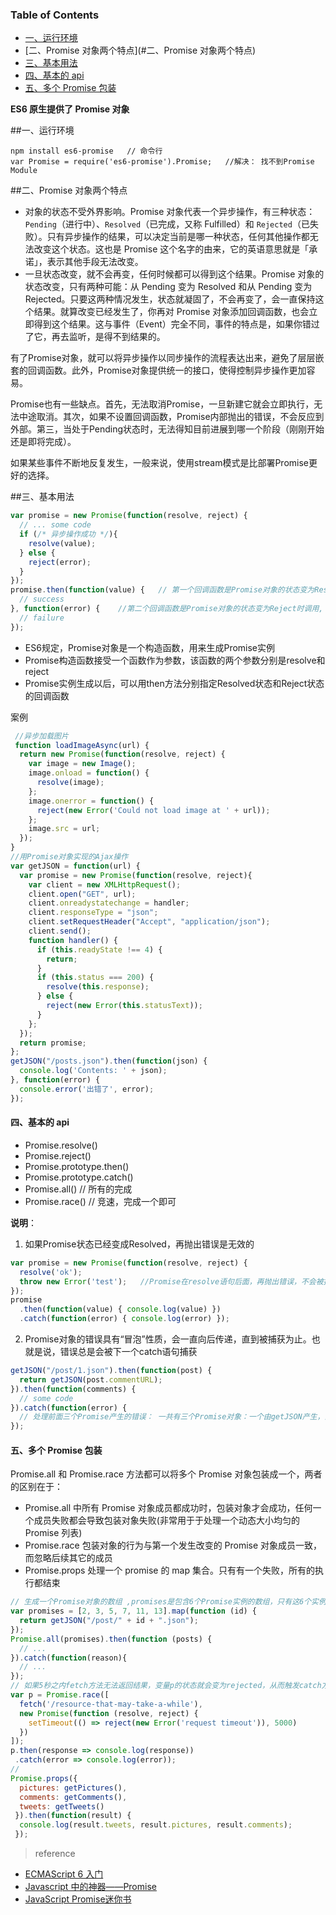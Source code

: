<h3>Table of Contents</h3>

- [一、运行环境](#一、运行环境)
- [二、Promise 对象两个特点](#二、Promise 对象两个特点)
- [三、基本用法](#三、基本用法)
- [四、基本的 api](#4)
- [五、多个 Promise 包装](#5)

**ES6 原生提供了 Promise 对象**

##一、运行环境

```
npm install es6-promise   // 命令行
var Promise = require('es6-promise').Promise;   //解决： 找不到Promise Module
```

##二、Promise 对象两个特点

- 对象的状态不受外界影响。Promise 对象代表一个异步操作，有三种状态：`Pending`（进行中）、`Resolved`（已完成，又称 Fulfilled）和 `Rejected`（已失败）。只有异步操作的结果，可以决定当前是哪一种状态，任何其他操作都无法改变这个状态。这也是 Promise 这个名字的由来，它的英语意思就是「承诺」，表示其他手段无法改变。
- 一旦状态改变，就不会再变，任何时候都可以得到这个结果。Promise 对象的状态改变，只有两种可能：从 Pending 变为 Resolved 和从 Pending 变为 Rejected。只要这两种情况发生，状态就凝固了，不会再变了，会一直保持这个结果。就算改变已经发生了，你再对 Promise 对象添加回调函数，也会立即得到这个结果。这与事件（Event）完全不同，事件的特点是，如果你错过了它，再去监听，是得不到结果的。

有了Promise对象，就可以将异步操作以同步操作的流程表达出来，避免了层层嵌套的回调函数。此外，Promise对象提供统一的接口，使得控制异步操作更加容易。

Promise也有一些缺点。首先，无法取消Promise，一旦新建它就会立即执行，无法中途取消。其次，如果不设置回调函数，Promise内部抛出的错误，不会反应到外部。第三，当处于Pending状态时，无法得知目前进展到哪一个阶段（刚刚开始还是即将完成）。

如果某些事件不断地反复发生，一般来说，使用stream模式是比部署Promise更好的选择。

##三、基本用法

```Javascript
var promise = new Promise(function(resolve, reject) {
  // ... some code
  if (/* 异步操作成功 */){
    resolve(value);
  } else {
    reject(error);
  }
});
promise.then(function(value) {   // 第一个回调函数是Promise对象的状态变为Resolved时调用
  // success
}, function(error) {    //第二个回调函数是Promise对象的状态变为Reject时调用, 可选
  // failure
});
```

- ES6规定，Promise对象是一个构造函数，用来生成Promise实例
- Promise构造函数接受一个函数作为参数，该函数的两个参数分别是resolve和reject
- Promise实例生成以后，可以用then方法分别指定Resolved状态和Reject状态的回调函数

案例

```Javascript
 //异步加载图片
 function loadImageAsync(url) {
  return new Promise(function(resolve, reject) {
    var image = new Image();
    image.onload = function() {
      resolve(image);
    };
    image.onerror = function() {
      reject(new Error('Could not load image at ' + url));
    };
    image.src = url;
  });
}
//用Promise对象实现的Ajax操作
var getJSON = function(url) {
  var promise = new Promise(function(resolve, reject){
    var client = new XMLHttpRequest();
    client.open("GET", url);
    client.onreadystatechange = handler;
    client.responseType = "json";
    client.setRequestHeader("Accept", "application/json");
    client.send();
    function handler() {
      if (this.readyState !== 4) {
        return;
      }
      if (this.status === 200) {
        resolve(this.response);
      } else {
        reject(new Error(this.statusText));
      }
    };
  });
  return promise;
};
getJSON("/posts.json").then(function(json) {
  console.log('Contents: ' + json);
}, function(error) {
  console.error('出错了', error);
});
```

<h4 id="#4"> 四、基本的 api</h4>

- Promise.resolve()
- Promise.reject()
- Promise.prototype.then()
- Promise.prototype.catch()
- Promise.all() // 所有的完成
- Promise.race() // 竞速，完成一个即可

**说明**： 

1. 如果Promise状态已经变成Resolved，再抛出错误是无效的

```javascript
var promise = new Promise(function(resolve, reject) {
  resolve('ok');
  throw new Error('test');   //Promise在resolve语句后面，再抛出错误，不会被捕获，等于没有抛出
});
promise
  .then(function(value) { console.log(value) })
  .catch(function(error) { console.log(error) });   
```

2. Promise对象的错误具有“冒泡”性质，会一直向后传递，直到被捕获为止。也就是说，错误总是会被下一个catch语句捕获

```javascript
getJSON("/post/1.json").then(function(post) { 
  return getJSON(post.commentURL);  
}).then(function(comments) {
  // some code
}).catch(function(error) { 
  // 处理前面三个Promise产生的错误： 一共有三个Promise对象：一个由getJSON产生，两个由then产生。它们之中任何一个抛出的错误，都会被最后一个catch捕获
});
```

<h4 id="#5"> 五、多个 Promise 包装</h4>

Promise.all 和 Promise.race 方法都可以将多个 Promise 对象包装成一个，两者的区别在于：

- Promise.all 中所有 Promise 对象成员都成功时，包装对象才会成功，任何一个成员失败都会导致包装对象失败(非常用于于处理一个动态大小均匀的 Promise 列表)
- Promise.race 包装对象的行为与第一个发生改变的 Promise 对象成员一致，而忽略后续其它的成员
- Promise.props 处理一个 promise 的 map 集合。只有有一个失败，所有的执行都结束

```javascript
// 生成一个Promise对象的数组 ,promises是包含6个Promise实例的数组，只有这6个实例的状态都变成fulfilled，或者其中有一个变为rejected，才会调用Promise.all方法后面的回调函数
var promises = [2, 3, 5, 7, 11, 13].map(function (id) {
  return getJSON("/post/" + id + ".json");
});
Promise.all(promises).then(function (posts) {
  // ...
}).catch(function(reason){
  // ...
});
// 如果5秒之内fetch方法无法返回结果，变量p的状态就会变为rejected，从而触发catch方法指定的回调函数
var p = Promise.race([
  fetch('/resource-that-may-take-a-while'),
  new Promise(function (resolve, reject) {
    setTimeout(() => reject(new Error('request timeout')), 5000)
  })
]);
p.then(response => console.log(response))
 .catch(error => console.log(error));
//
Promise.props({
  pictures: getPictures(),
  comments: getComments(),
  tweets: getTweets()
 }).then(function(result) {
  console.log(result.tweets, result.pictures, result.comments);
 });
```

> reference

- [ECMAScript 6 入门](http://es6.ruanyifeng.com/#docs/promise)
- [Javascript 中的神器——Promise](http://www.jianshu.com/p/063f7e490e9a)
- [JavaScript Promise迷你书](http://liubin.org/promises-book/#ch2-promise-resolve)
